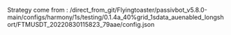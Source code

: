 Strategy come from : /direct_from_git/Flyingtoaster/passivbot_v5.8.0-main/configs/harmony/1s/testing/0.1.4a_40%grid_1sdata_auenabled_longshort/FTMUSDT_20220830115823_79aae/config.json